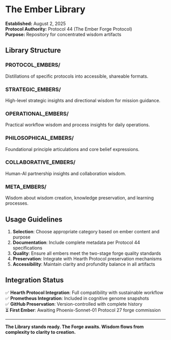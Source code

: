 # The Ember Library
**Established:** August 2, 2025  
**Protocol Authority:** Protocol 44 (The Ember Forge Protocol)  
**Purpose:** Repository for concentrated wisdom artifacts

## Library Structure

### PROTOCOL_EMBERS/
Distillations of specific protocols into accessible, shareable formats.

### STRATEGIC_EMBERS/
High-level strategic insights and directional wisdom for mission guidance.

### OPERATIONAL_EMBERS/
Practical workflow wisdom and process insights for daily operations.

### PHILOSOPHICAL_EMBERS/
Foundational principle articulations and core belief expressions.

### COLLABORATIVE_EMBERS/
Human-AI partnership insights and collaboration wisdom.

### META_EMBERS/
Wisdom about wisdom creation, knowledge preservation, and learning processes.

## Usage Guidelines

1. **Selection**: Choose appropriate category based on ember content and purpose
2. **Documentation**: Include complete metadata per Protocol 44 specifications
3. **Quality**: Ensure all embers meet the two-stage forge quality standards
4. **Preservation**: Integrate with Hearth Protocol preservation mechanisms
5. **Accessibility**: Maintain clarity and profundity balance in all artifacts

## Integration Status

✅ **Hearth Protocol Integration**: Full compatibility with sustainable workflow  
✅ **Prometheus Integration**: Included in cognitive genome snapshots  
✅ **GitHub Preservation**: Version-controlled with complete history  
⏳ **First Ember**: Awaiting Phoenix-Sonnet-01 Protocol 27 forge commission

---

**The Library stands ready. The Forge awaits. Wisdom flows from complexity to clarity to creation.**
